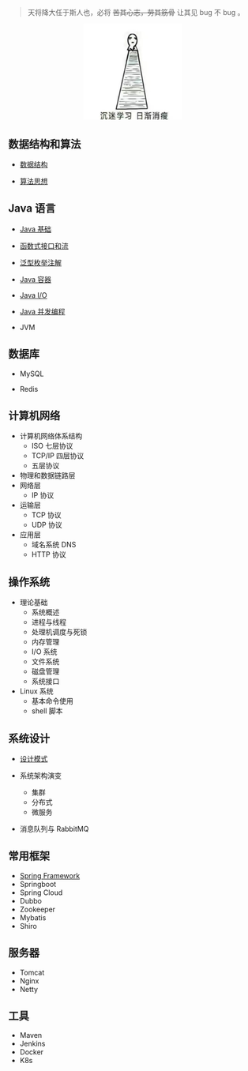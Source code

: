 >  天将降大任于斯人也，必将 ~~苦其心志，劳其筋骨~~ 让其见 bug 不 bug 。



<div align="center">
    <img src="./assets/learning.jpg" alt="沉迷学习，日渐消瘦" width="200px">
</div>


## 数据结构和算法

- [数据结构](./docs/数据结构.md)

- [算法思想](./docs/算法思想.md)



## Java 语言 

- [Java 基础](./docs/Java基础.md)

- [函数式接口和流](./docs/函数式接口和流.md)

- [泛型枚举注解](./docs/泛型枚举注解.md)

- [Java 容器](./docs/Java容器.md)

- [Java I/O](./docs/JavaIO.md)

- [Java 并发编程](./docs/Java%E5%B9%B6%E5%8F%91%E7%BC%96%E7%A8%8B.md)

- JVM

  

## 数据库

- MySQL

- Redis

  

## 计算机网络

- 计算机网络体系结构
  - ISO 七层协议
  - TCP/IP 四层协议
  - 五层协议
- 物理和数据链路层
- 网络层
  - IP 协议
- 运输层
  - TCP 协议
  - UDP 协议
- 应用层
  - 域名系统 DNS
  - HTTP 协议



## 操作系统

- 理论基础
  - 系统概述
  - 进程与线程
  - 处理机调度与死锁
  - 内存管理
  - I/O 系统
  - 文件系统
  - 磁盘管理
  - 系统接口
- Linux 系统
  - 基本命令使用
  - shell 脚本

## 系统设计

- [设计模式](./docs/设计模式.md)

- 系统架构演变
  - 集群
  - 分布式
  - 微服务

- 消息队列与 RabbitMQ

  

## 常用框架

- [Spring Framework](./docs/Spring-Framework.md)
- Springboot
- Spring Cloud
- Dubbo
- Zookeeper
- Mybatis
- Shiro



## 服务器

- Tomcat
- Nginx
- Netty 



## 工具

- Maven
- Jenkins
- Docker
- K8s



